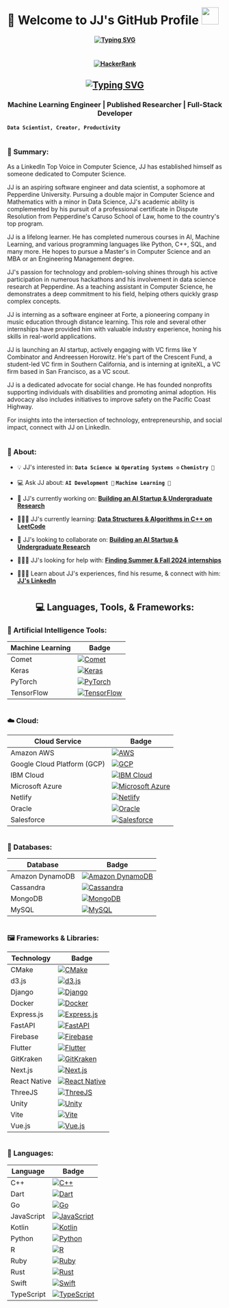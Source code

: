 # 🔬 Welcome to JJ's GitHub Profile   <img src="https://media.giphy.com/media/hvRJCLFzcasrR4ia7z/giphy.gif" height= "40px" width="40px"/>

<h4>
  <h4 align= "center">
<a href="https://git.io/typing-svg"><img src="https://readme-typing-svg.demolab.com?font=Fira+Code&weight=300&size=50&pause=1000&color=F9F9FF&center=true&vCenter=true&width=2000&height=200&lines=I+am+a+full-stack+web+and+app+developer;I+am+studying+physics+and+quantum+computing;I+am+learning+more+about+AI+and+machine+learning;I+am+always+open+to+learning+new+skills" alt="Typing SVG" /></a>
<h4>

#
  
<h4>
  <h4 align= "center">
<p> <a href="https://www.hackerrank.com/jjkrasnick"><img alt="HackerRank" title="HackerRank" src="https://img.shields.io/badge/-Hackerrank-2EC866?style=for-the-badge&logo=HackerRank&logoColor=white"></a> </p>
<h4>
  
<h2>
  <h2 align="center"><a href="https://git.io/typing-svg"><img src="https://readme-typing-svg.demolab.com?font=Fira+Code&weight=300&size=50&pause=1000&color=F9F9FF&center=true&vCenter=true&width=2000&height=200&lines=Hi+everyone%2C+I'm+JJ+Krasnick!+Welcome+to+my+GitHub!" alt="Typing SVG" /></a>
</h2>

###

<h3 align="center">Machine Learning Engineer | Published Researcher | Full-Stack Developer </h3>

**`Data Scientist, Creator, Productivity`**

# 
  
### 🧬 Summary:

As a LinkedIn Top Voice in Computer Science, JJ has established himself as someone dedicated to Computer Science.

JJ is an aspiring software engineer and data scientist, a sophomore at Pepperdine University. Pursuing a double major in Computer Science and Mathematics with a minor in Data Science, JJ's academic ability is complemented by his pursuit of a professional certificate in Dispute Resolution from Pepperdine's Caruso School of Law, home to the country's top program.

JJ is a lifelong learner. He has completed numerous courses in AI, Machine Learning, and various programming languages like Python, C++, SQL, and many more. He hopes to pursue a Master's in Computer Science and an MBA or an Engineering Management degree.

JJ's passion for technology and problem-solving shines through his active participation in numerous hackathons and his involvement in data science research at Pepperdine. As a teaching assistant in Computer Science, he demonstrates a deep commitment to his field, helping others quickly grasp complex concepts.

JJ is interning as a software engineer at Forte, a pioneering company in music education through distance learning. This role and several other internships have provided him with valuable industry experience, honing his skills in real-world applications.

JJ is launching an AI startup, actively engaging with VC firms like Y Combinator and Andreessen Horowitz. He's part of the Crescent Fund, a student-led VC firm in Southern California, and is interning at igniteXL, a VC firm based in San Francisco, as a VC scout.

JJ is a dedicated advocate for social change. He has founded nonprofits supporting individuals with disabilities and promoting animal adoption. His advocacy also includes initiatives to improve safety on the Pacific Coast Highway.

For insights into the intersection of technology, entrepreneurship, and social impact, connect with JJ on LinkedIn.

#

### 🥽 About:

- 💡 JJ's interested in:  **`Data Science 📊` `Operating Systems ⚙️` `Chemistry 🧫`**  
  
- 💻 Ask JJ about: **`AI Development 🔭` `Machine Learning 🚀`**
  
- 🥼 JJ's currently working on: **[Building an AI Startup & Undergraduate Research](https://www.linkedin.com/in/jjkrasnick/)**

- 👨🏻‍🎓 JJ's currently learning: **[Data Structures & Algorithms in C++ on LeetCode](https://www.leetcode.com/jjkrasnick)**

- 🧠 JJ's looking to collaborate on: **[Building an AI Startup & Undergraduate Research](https://www.linkedin.com/in/jjkrasnick/)**

- 👨🏻‍🔬 JJ's looking for help with: **[Finding Summer & Fall 2024 internships](https://www.linkedin.com/in/jjkrasnick/)**

- 🧑🏻‍🏫 Learn about JJ's experiences, find his resume, & connect with him: **[JJ's LinkedIn](https://www.linkedin.com/in/jjkrasnick/)**
    
#

<h2 align="center">💻 Languages, Tools, & Frameworks:</h2>

###

### 🤖 Artificial Intelligence Tools:

| Machine Learning | Badge |
|-------------------|-------|
| Comet | [![Comet](https://custom-icon-badges.herokuapp.com/badge/comet%20ml-262c3e?style=for-the-badge&logo=logo_comet_ml&logoColor=white)](https://www.comet.com/site/) |
| Keras | [![Keras](https://img.shields.io/badge/Keras-FF0000?style=for-the-badge&logo=keras&logoColor=white)](https://keras.io/) |
| PyTorch | [![PyTorch](https://img.shields.io/badge/PyTorch-EE4C2C?style=for-the-badge&logo=pytorch&logoColor=white)](https://pytorch.org/) |
| TensorFlow | [![TensorFlow](https://img.shields.io/badge/TensorFlow-FF6F00?style=for-the-badge&logo=tensorflow&logoColor=white)](https://www.tensorflow.org/) |

#

### ☁️ Cloud:

| Cloud Service | Badge |
|----------------|-------|
| Amazon AWS | [![AWS](https://img.shields.io/badge/Amazon_AWS-FF9900?style=for-the-badge&logo=amazonaws&logoColor=white)](https://aws.amazon.com/) |
| Google Cloud Platform (GCP) | [![GCP](https://img.shields.io/badge/Google_Cloud-4285F4?style=for-the-badge&logo=google-cloud&logoColor=white)](https://console.cloud.google.com/getting-started?pli=1) |
| IBM Cloud | [![IBM Cloud](https://img.shields.io/badge/IBM%20Cloud-1261FE?style=for-the-badge&logo=IBM%20Cloud&logoColor=white)](https://cloud.ibm.com/login) |
| Microsoft Azure | [![Microsoft Azure](https://img.shields.io/badge/microsoft%20azure-0089D6?style=for-the-badge&logo=microsoft-azure&logoColor=white)](https://azure.microsoft.com/en-gb/) |
| Netlify | [![Netlify](https://img.shields.io/badge/Netlify-00C7B7?style=for-the-badge&logo=netlify&logoColor=white)](https://www.netlify.com/) |
| Oracle | [![Oracle](https://img.shields.io/badge/Oracle-F80000?style=for-the-badge&logo=oracle&logoColor=black)](https://www.oracle.com/uk/) |
| Salesforce | [![Salesforce](https://img.shields.io/badge/Salesforce-00A1E0?style=for-the-badge&logo=Salesforce&logoColor=white)](https://www.salesforce.com/uk/) |

#

### 🔢 Databases:

| Database | Badge |
|----------|-------|
| Amazon DynamoDB | [![Amazon DynamoDB](https://img.shields.io/badge/Amazon%20DynamoDB-4053D6?style=for-the-badge&logo=Amazon%20DynamoDB&logoColor=white)](https://docs.aws.amazon.com/amazondynamodb/latest/developerguide/Introduction.html) |
| Cassandra | [![Cassandra](https://img.shields.io/badge/Cassandra-1287B1?style=for-the-badge&logo=apache%20cassandra&logoColor=white)](https://cassandra.apache.org/_/index.html) |
| MongoDB | [![MongoDB](https://img.shields.io/badge/MongoDB-4EA94B?style=for-the-badge&logo=mongodb&logoColor=white)](https://www.mongodb.com/) |
| MySQL | [![MySQL](https://img.shields.io/badge/MySQL-005C84?style=for-the-badge&logo=mysql&logoColor=white)](https://www.mysql.com/) |

#

### 🖼️ Frameworks & Libraries:

| Technology | Badge |
|------------|-------|
| CMake | [![CMake](https://img.shields.io/badge/CMake-064F8C?style=for-the-badge&logo=cmake&logoColor=white)](https://cmake.org/) |
| d3.js | [![d3.js](https://img.shields.io/badge/d3.js-F9A03C?style=for-the-badge&logo=d3.js&logoColor=white)](https://www.w3schools.com/js/js_graphics_d3js.asp) |
| Django | [![Django](https://img.shields.io/badge/Django-092E20?style=for-the-badge&logo=django&logoColor=green)](https://www.djangoproject.com/) |
| Docker | [![Docker](https://img.shields.io/badge/Docker-2CA5E0?style=for-the-badge&logo=docker&logoColor=white)](https://www.docker.com/) |
| Express.js | [![Express.js](https://img.shields.io/badge/Express.js-000000?style=for-the-badge&logo=express&logoColor=white)](http://expressjs.com/) |
| FastAPI | [![FastAPI](https://img.shields.io/badge/fastapi-109989?style=for-the-badge&logo=FASTAPI&logoColor=white)](https://fastapi.tiangolo.com/) |
| Firebase | [![Firebase](https://img.shields.io/badge/firebase-ffca28?style=for-the-badge&logo=firebase&logoColor=black)](https://firebase.google.com/) |
| Flutter | [![Flutter](https://img.shields.io/badge/Flutter-02569B?style=for-the-badge&logo=flutter&logoColor=white)](https://flutter.dev/) |
| GitKraken | [![GitKraken](https://img.shields.io/badge/GitKraken-179287?style=for-the-badge&logo=GitKraken&logoColor=white)](https://www.gitkraken.com/) |
| Next.js | [![Next.js](https://img.shields.io/badge/next.js-000000?style=for-the-badge&logo=nextdotjs&logoColor=white)](https://nextjs.org/) |
| React Native | [![React Native](https://img.shields.io/badge/React_Native-20232A?style=for-the-badge&logo=react&logoColor=61DAFB)](https://reactnative.dev/) |
| ThreeJS | [![ThreeJS](https://img.shields.io/badge/ThreeJs-black?style=for-the-badge&logo=three.js&logoColor=white)](https://threejs.org/) |
| Unity | [![Unity](https://img.shields.io/badge/Unity-100000?style=for-the-badge&logo=unity&logoColor=white)](https://unity.com/) |
| Vite | [![Vite](https://img.shields.io/badge/Vite-B73BFE?style=for-the-badge&logo=vite&logoColor=FFD62E)](https://vitejs.dev/) |
| Vue.js | [![Vue.js](https://img.shields.io/badge/Vue.js-35495E?style=for-the-badge&logo=vuedotjs&logoColor=4FC08D)](https://vuejs.org/) |

#

### 🧪 Languages:

| Language | Badge |
|----------|-------|
| C++ | [![C++](https://img.shields.io/badge/C%2B%2B-00599C?style=for-the-badge&logo=c%2B%2B&logoColor=white)](https://en.wikipedia.org/wiki/C%2B%2B) |
| Dart | [![Dart](https://img.shields.io/badge/Dart-0175C2?style=for-the-badge&logo=dart&logoColor=white)](https://dart.dev/) |
| Go | [![Go](https://img.shields.io/badge/Go-00ADD8?style=for-the-badge&logo=go&logoColor=white)](https://go.dev/) |
| JavaScript | [![JavaScript](https://img.shields.io/badge/JavaScript-323330?style=for-the-badge&logo=javascript&logoColor=F7DF1E)](https://developer.mozilla.org/en-US/docs/Web/javascript) |
| Kotlin | [![Kotlin](https://img.shields.io/badge/Kotlin-0095D5?&style=for-the-badge&logo=kotlin&logoColor=white)](https://kotlinlang.org/) |
| Python | [![Python](https://img.shields.io/badge/Python-FFD43B?style=for-the-badge&logo=python&logoColor=blue)](https://www.python.org/) |
| R | [![R](https://img.shields.io/badge/R-276DC3?style=for-the-badge&logo=r&logoColor=white)](https://www.r-project.org/) |
| Ruby | [![Ruby](https://img.shields.io/badge/Ruby-CC342D?style=for-the-badge&logo=ruby&logoColor=white)](https://www.ruby-lang.org/en/) |
| Rust | [![Rust](https://img.shields.io/badge/Rust-black?style=for-the-badge&logo=rust&logoColor=%23E57324)](https://www.rust-lang.org/) |
| Swift | [![Swift](https://img.shields.io/badge/Swift-FA7343?style=for-the-badge&logo=swift&logoColor=white)](https://www.swift.org/) |
| TypeScript | [![TypeScript](https://img.shields.io/badge/TypeScript-007ACC?style=for-the-badge&logo=typescript&logoColor=white)](https://www.typescriptlang.org/) |
